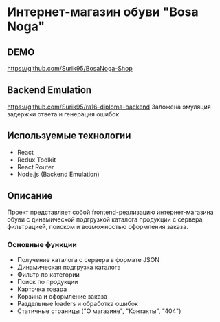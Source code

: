 # Интернет-магазин обуви "Bosa Noga"

## DEMO


https://github.com/Surik95/BosaNoga-Shop 

## Backend Emulation

https://github.com/Surik95/ra16-diploma-backend 
Заложена эмуляция задержки ответа и генерация ошибок

## Используемые технологии

* React
* Redux Toolkit
* React Router
* Node.js (Backend Emulation)

## Описание

Проект представляет собой frontend-реализацию интернет-магазина обуви с динамической подгрузкой каталога продукции с сервера, фильтрацией, поиском и возможностью оформления заказа.

### Основные функции

* Получение каталога с сервера в формате JSON
* Динамическая подгрузка каталога
* Фильтр по категории
* Поиск по продукции
* Карточка товара
* Корзина и оформление заказа
* Раздельные loaders и обработка ошибок
* Статичные страницы ("О магазине", "Контакты", "404")
